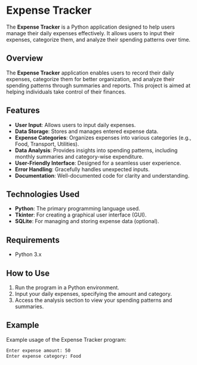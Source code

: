 # Expense Tracker

The **Expense Tracker** is a Python application designed to help users manage their daily expenses effectively. It allows users to input their expenses, categorize them, and analyze their spending patterns over time.

## Overview
The **Expense Tracker** application enables users to record their daily expenses, categorize them for better organization, and analyze their spending patterns through summaries and reports. This project is aimed at helping individuals take control of their finances.

## Features
- **User Input**: Allows users to input daily expenses.
- **Data Storage**: Stores and manages entered expense data.
- **Expense Categories**: Organizes expenses into various categories (e.g., Food, Transport, Utilities).
- **Data Analysis**: Provides insights into spending patterns, including monthly summaries and category-wise expenditure.
- **User-Friendly Interface**: Designed for a seamless user experience.
- **Error Handling**: Gracefully handles unexpected inputs.
- **Documentation**: Well-documented code for clarity and understanding.

## Technologies Used
- **Python**: The primary programming language used.
- **Tkinter**: For creating a graphical user interface (GUI).
- **SQLite**: For managing and storing expense data (optional).

## Requirements
- Python 3.x

## How to Use
1. Run the program in a Python environment.
2. Input your daily expenses, specifying the amount and category.
3. Access the analysis section to view your spending patterns and summaries.

## Example
Example usage of the Expense Tracker program:
```bash
Enter expense amount: 50
Enter expense category: Food
